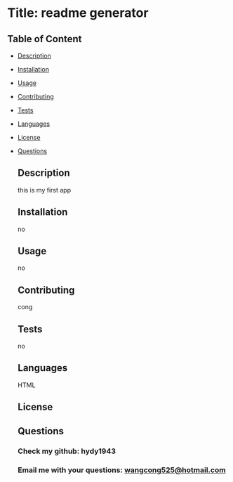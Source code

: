 
  # Title: readme generator


  ## Table of Content

- [Description](#description)
- [Installation](#installation)
- [Usage](#usage)
- [Contributing](#contributing)
- [Tests](#tests)
- [Languages](#languages)
- [License](#license)
- [Questions](#questions)

  ## Description
  this is my first app


  ## Installation
  no


  ## Usage
  no


  ## Contributing
  cong


  ## Tests
  no


  ## Languages
  HTML 


  ## License
   


  ## Questions
  ### Check my github: hydy1943


  ### Email me with your questions: wangcong525@hotmail.com


    
